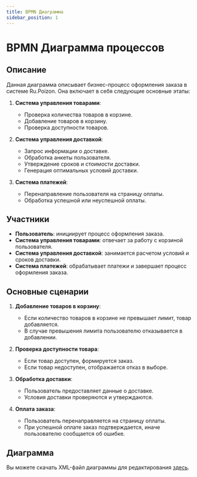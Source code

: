 ```yaml
---
title: BPMN Диаграмма
sidebar_position: 1
---
```


# BPMN Диаграмма процессов

## Описание

Данная диаграмма описывает бизнес-процесс оформления заказа в системе Ru.Poizon. Она включает в себя следующие основные этапы:

1. **Система управления товарами**: 
    - Проверка количества товаров в корзине.
    - Добавление товаров в корзину.
    - Проверка доступности товаров.

2. **Система управления доставкой**:
    - Запрос информации о доставке.
    - Обработка анкеты пользователя.
    - Утверждение сроков и стоимости доставки.
    - Генерация оптимальных условий доставки.

3. **Система платежей**:
    - Перенаправление пользователя на страницу оплаты.
    - Обработка успешной или неуспешной оплаты.

## Участники

- **Пользователь**: инициирует процесс оформления заказа.
- **Система управления товарами**: отвечает за работу с корзиной пользователя.
- **Система управления доставкой**: занимается расчетом условий и сроков доставки.
- **Система платежей**: обрабатывает платежи и завершает процесс оформления заказа.

## Основные сценарии

1. **Добавление товаров в корзину**:
    - Если количество товаров в корзине не превышает лимит, товар добавляется.
    - В случае превышения лимита пользователю отказывается в добавлении.

2. **Проверка доступности товара**:
    - Если товар доступен, формируется заказ.
    - Если товар недоступен, отображается отказ в выборе.

3. **Обработка доставки**:
    - Пользователь предоставляет данные о доставке.
    - Условия доставки проверяются и утверждаются.

4. **Оплата заказа**:
    - Пользователь перенаправляется на страницу оплаты.
    - При успешной оплате заказ подтверждается, иначе пользователю сообщается об ошибке.

## Диаграмма
Вы можете скачать XML-файл диаграммы для редактирования [здесь](./process-definition.bpmn).

